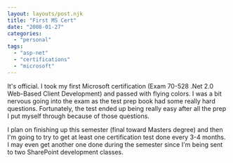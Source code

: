 ```yaml
---
layout: layouts/post.njk
title: "First MS Cert"
date: "2008-01-27"
categories: 
  - "personal"
tags: 
  - "asp-net"
  - "certifications"
  - "microsoft"
---
```


It's official. I took my first Microsoft certification (Exam 70-528 .Net 2.0 Web-Based Client Development) and passed with flying colors. I was a bit nervous going into the exam as the test prep book had some really hard questions. Fortunately, the test ended up being really easy after all the prep I put myself through because of those questions.

I plan on finishing up this semester (final toward Masters degree) and then I'm going to try to get at least one certification test done every 3-4 months. I may even get another one done during the semester since I'm being sent to two SharePoint development classes.
